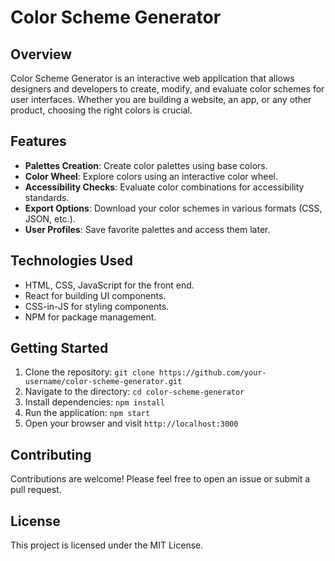 # Color Scheme Generator

## Overview
Color Scheme Generator is an interactive web application that allows designers and developers to create, modify, and evaluate color schemes for user interfaces. Whether you are building a website, an app, or any other product, choosing the right colors is crucial.

## Features
- **Palettes Creation**: Create color palettes using base colors.
- **Color Wheel**: Explore colors using an interactive color wheel.
- **Accessibility Checks**: Evaluate color combinations for accessibility standards.
- **Export Options**: Download your color schemes in various formats (CSS, JSON, etc.).
- **User Profiles**: Save favorite palettes and access them later.

## Technologies Used
- HTML, CSS, JavaScript for the front end.
- React for building UI components.
- CSS-in-JS for styling components.
- NPM for package management.

## Getting Started
1. Clone the repository: `git clone https://github.com/your-username/color-scheme-generator.git`
2. Navigate to the directory: `cd color-scheme-generator`
3. Install dependencies: `npm install`
4. Run the application: `npm start`
5. Open your browser and visit `http://localhost:3000`

## Contributing
Contributions are welcome! Please feel free to open an issue or submit a pull request.

## License
This project is licensed under the MIT License.
